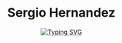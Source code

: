 <div align="center">
<h1>Sergio Hernandez</h1> 
<a href="https://git.io/typing-svg"><img src="https://readme-typing-svg.demolab.com?font=Ubuntu+mono&weight=800&size=24&duration=8000&pause=1000&color=00EDF7&center=true&width=435&lines=Aspiring+IT+Professional" alt="Typing SVG" /></a>

</div>
